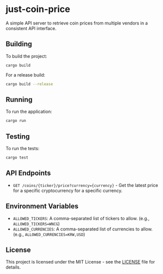 # just-coin-price

A simple API server to retrieve coin prices from multiple vendors in a consistent API interface.

## Building

To build the project:

```bash
cargo build
```

For a release build:

```bash
cargo build --release
```

## Running

To run the application:

```bash
cargo run
```

## Testing

To run the tests:

```bash
cargo test
```

## API Endpoints

- `GET /coins/{ticker}/price?currency={currency}` - Get the latest price for a specific cryptocurrency for a specific currency.

## Environment Variables

- `ALLOWED_TICKERS`: A comma-separated list of tickers to allow. (e.g., `ALLOWED_TICKERS=WNCG`)
- `ALLOWED_CURRENCIES`: A comma-separated list of currencies to allow. (e.g., `ALLOWED_CURRENCIES=KRW,USD`)

## License

This project is licensed under the MIT License - see the [LICENSE](LICENSE) file for details.
